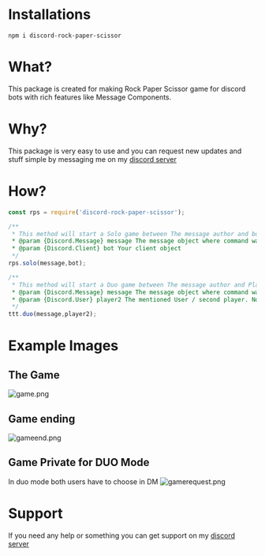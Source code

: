 # Installations
```
npm i discord-rock-paper-scissor
```

# What?
This package is created for making Rock Paper Scissor game for discord bots with rich features like Message Components.

# Why?
This package is very easy to use and you can request new updates and stuff simple by messaging me on my [discord server](https://discord.gg/XYnMTQNTFh)

# How?
```js
const rps = require('discord-rock-paper-scissor');

/**
 * This method will start a Solo game between The message author and bot, everything is automatic <3
 * @param {Discord.Message} message The message object where command was used
 * @param {Discord.Client} bot Your client object
 */
rps.solo(message,bot);

/**
 * This method will start a Duo game between The message author and Player 2, everything is automatic <3
 * @param {Discord.Message} message The message object where command was used
 * @param {Discord.User} player2 The mentioned User / second player. Note it should be a discord user Object not guild member object
 */
ttt.duo(message,player2);
```

# Example Images
## The Game
![game.png](https://cdn.discordapp.com/attachments/880732844220100608/880744256258588733/unknown.png)

## Game ending
![gameend.png](https://cdn.discordapp.com/attachments/880732844220100608/880744307454259240/unknown.png)

## Game Private for DUO Mode
In duo mode both users have to choose in DM
![gamerequest.png](https://cdn.discordapp.com/attachments/880732844220100608/880744362424803328/unknown.png)

# Support
If you need any help or something you can get support on my [discord server](https://discord.gg/XYnMTQNTFh)